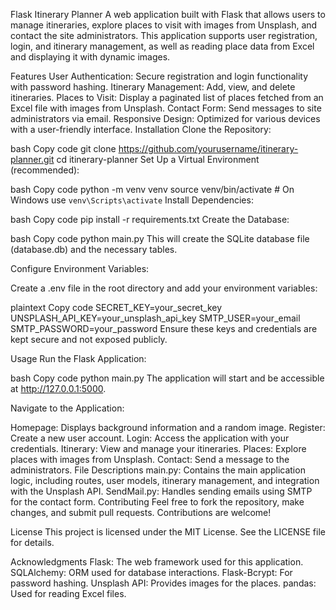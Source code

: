 Flask Itinerary Planner
A web application built with Flask that allows users to manage itineraries, explore places to visit with images from Unsplash, and contact the site administrators. This application supports user registration, login, and itinerary management, as well as reading place data from Excel and displaying it with dynamic images.

Features
User Authentication: Secure registration and login functionality with password hashing.
Itinerary Management: Add, view, and delete itineraries.
Places to Visit: Display a paginated list of places fetched from an Excel file with images from Unsplash.
Contact Form: Send messages to site administrators via email.
Responsive Design: Optimized for various devices with a user-friendly interface.
Installation
Clone the Repository:

bash
Copy code
git clone https://github.com/yourusername/itinerary-planner.git
cd itinerary-planner
Set Up a Virtual Environment (recommended):

bash
Copy code
python -m venv venv
source venv/bin/activate  # On Windows use `venv\Scripts\activate`
Install Dependencies:

bash
Copy code
pip install -r requirements.txt
Create the Database:

bash
Copy code
python main.py
This will create the SQLite database file (database.db) and the necessary tables.

Configure Environment Variables:

Create a .env file in the root directory and add your environment variables:

plaintext
Copy code
SECRET_KEY=your_secret_key
UNSPLASH_API_KEY=your_unsplash_api_key
SMTP_USER=your_email
SMTP_PASSWORD=your_password
Ensure these keys and credentials are kept secure and not exposed publicly.

Usage
Run the Flask Application:

bash
Copy code
python main.py
The application will start and be accessible at http://127.0.0.1:5000.

Navigate to the Application:

Homepage: Displays background information and a random image.
Register: Create a new user account.
Login: Access the application with your credentials.
Itinerary: View and manage your itineraries.
Places: Explore places with images from Unsplash.
Contact: Send a message to the administrators.
File Descriptions
main.py: Contains the main application logic, including routes, user models, itinerary management, and integration with the Unsplash API.
SendMail.py: Handles sending emails using SMTP for the contact form.
Contributing
Feel free to fork the repository, make changes, and submit pull requests. Contributions are welcome!

License
This project is licensed under the MIT License. See the LICENSE file for details.

Acknowledgments
Flask: The web framework used for this application.
SQLAlchemy: ORM used for database interactions.
Flask-Bcrypt: For password hashing.
Unsplash API: Provides images for the places.
pandas: Used for reading Excel files.
